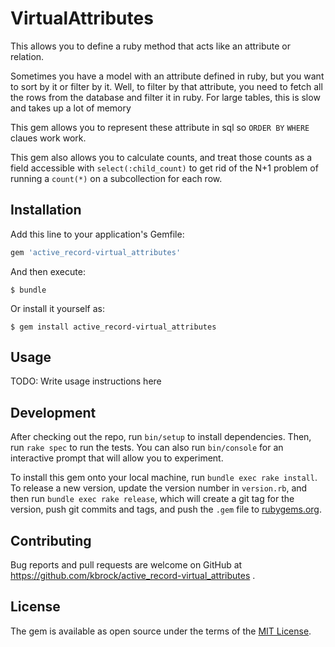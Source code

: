 # VirtualAttributes

This allows you to define a ruby method that acts like an attribute or relation.

Sometimes you have a model with an attribute defined in ruby, but you want to sort by it or filter by it.
Well, to filter by that attribute, you need to fetch all the rows from the database and filter it in ruby.
For large tables, this is slow and takes up a lot of memory

This gem allows you to represent these attribute in sql so `ORDER BY` `WHERE` claues work work.

This gem also allows you to calculate counts, and treat those counts as a field accessible with `select(:child_count)`
to get rid of the N+1 problem of running a `count(*)` on a subcollection for each row.

## Installation

Add this line to your application's Gemfile:

```ruby
gem 'active_record-virtual_attributes'
```

And then execute:

    $ bundle

Or install it yourself as:

    $ gem install active_record-virtual_attributes

## Usage

TODO: Write usage instructions here

## Development

After checking out the repo, run `bin/setup` to install dependencies. Then, run `rake spec` to run the tests. You can also run `bin/console` for an interactive prompt that will allow you to experiment.

To install this gem onto your local machine, run `bundle exec rake install`. To release a new version, update the version number in `version.rb`, and then run `bundle exec rake release`, which will create a git tag for the version, push git commits and tags, and push the `.gem` file to [rubygems.org](https://rubygems.org).

## Contributing

Bug reports and pull requests are welcome on GitHub at https://github.com/kbrock/active_record-virtual_attributes .

## License

The gem is available as open source under the terms of the [MIT License](https://opensource.org/licenses/MIT).
